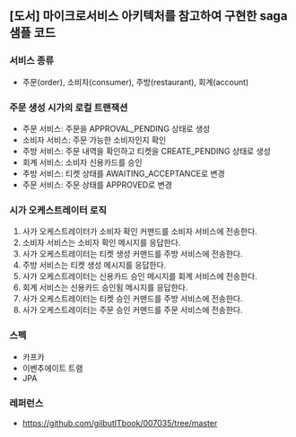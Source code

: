 ## [도서] 마이크로서비스 아키텍처를 참고하여 구현한 saga 샘플 코드

### 서비스 종류
- 주문(order), 소비자(consumer), 주방(restaurant), 회계(account)

### 주문 생성 시가의 로컬 트랜잭션
- 주문 서비스: 주문을 APPROVAL_PENDING 상태로 생성
- 소비자 서비스: 주문 가능한 소비자인지 확인
- 주방 서비스: 주문 내역을 확인하고 티켓을 CREATE_PENDING 상태로 생성
- 회계 서비스: 소비자 신용카드를 승인
- 주방 서비스: 티켓 상태를 AWAITING_ACCEPTANCE로 변경
- 주문 서비스: 주문 상태를 APPROVED로 변경


### 시가 오케스트레이터 로직
1. 사가 오케스트레이터가 소비자 확인 커맨드를 소비자 서비스에 전송한다.
2. 소비자 서비스는 소비자 확인 메시지를 응답한다.
3. 사가 오케스트레이터는 티켓 생성 커맨드를 주방 서비스에 전송한다.
4. 주방 서비스는 티켓 생성 메시지를 응답한다.
5. 사가 오케스트레이터는 신용카드 승인 메시지를 회계 서비스에 전송한다.
6. 회계 서비스는 신용카드 승인됨 메시지를 응답한다.
7. 사가 오케스트레이터는 티켓 승인 커맨드를 주방 서비스에 전송한다.
8. 사가 오케스트레이터는 주문 승인 커맨드를 주문 서비스에 전송한다.

### 스펙
- 카프카
- 이벤추에이트 트램
- JPA

### 레퍼런스
- https://github.com/gilbutITbook/007035/tree/master
